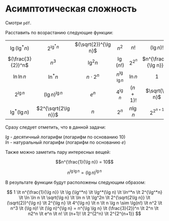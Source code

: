 # Асимптотическая сложность

Смотри `pdf`.

Расставить по возрастанию следующие функции:

|       |        | | | | | 
| :---: | :----: | :---: | :---: | :---: | :---: |
|  $\lg(\lg^*n)$  |  $2^{\lg^*n}$ | $(\sqrt{2})^{\lg n}$ | $n^2$ | $n!$ | $(\lg n)!$ |
| $(\frac{3}{2})^n$ | $n^3$ | $\lg^2n$ | $\lg(n!)$ | $2^{2^n}$ | $n^{\frac{1}{\lg n}}$ | 
| $\ln\ln n$ | $\ln^*n$ | $n\cdot2^n$ | $n^{\lg \lg n}$ | $\ln n$ | $1$ |
| $2^{\lg n}$ | $(\lg n)^{\lg n}$ | $e^n$ | $4^{\lg n}$ | $(n+1)!$ | $\sqrt{\lg n}$ | 
| $\lg^*(\lg n)$ | $2^{\sqrt{2\lg n}}$ | $n$ | $2^n$ | $n\lg n$ | $2^{2^{n+1}}$ |

Сразу следует отметить, что в данной задачи:

$lg$ - десятичный логарифм  (логарифм по основанию 10)  
$ln$ - натуральный логарифм (логарифм по основанию $e$)

Также можно заметить пару интересных вещей:

$$n^{\frac{1}{\lg n}} = 10$$

$$
n^{\lg \lg n} = (\lg n)^{\lg n}
$$

В результате функции будут расположены следующим образом:

$$
1 \lt n^{\frac{1}{\lg n}} \lt \lg (\lg^*n) \lt \lg^*(\lg n) \lt \ln^*n \lt 2^{\lg^*n} \lt \ln \ln n \lt \sqrt{\lg n} \lt \ln n \lt \lg^2n \lt 2^{\sqrt{2\lg n}} \lt (\sqrt{2})^{\lg n} \lt 2^{\lg n} \lt 4^{\lg n} \lt n \lt n \lg n \sim \lg(n!) \lt n^2 \lt n^3 \lt (\lg n)! \lt (\lg n)^{\lg n} = n^{\lg \lg n} \lt (\frac{3}{2})^n \lt 2^n \lt n2^n \lt e^n \lt n! \lt (n+1)! \lt 2^{2^n} \lt 2^{2^{n+1}}
$$